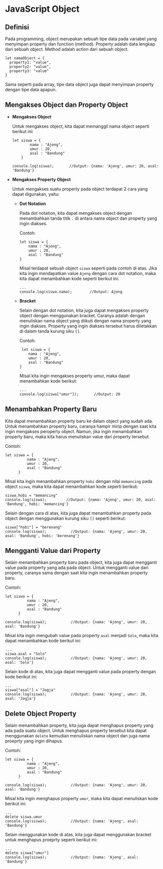 # JavaScript Object

## Definisi

Pada programming, object merupakan sebuah tipe data pada variabel yang menyimpan property dan function (method). Property adalah data lengkap dari sebuah object. Method adalah action dari sebuah object. 

```
let namaObject = {
  property1: "value",
  property2: "value",
  property3: "value"
}
```

Sama seperti pada array, tipe data object juga dapat menyimpan property dengan tipe data apapun.

## Mengakses Object dan Property Object

- **Mengakses Object**

  Untuk mengakses object, kita dapat memanggil nama object seperti berikut ini:
  
  ```
  let siswa = {
          nama : "Ajeng",
          umur : 20,
          asal : "Bandung"
      }
      
  console.log(siswa);       //Output: {nama: 'Ajeng', umur: 20, asal: 'Bandung'}
  ```

- **Mengakses Property Object**

  Untuk mengakses suatu property pada object terdapat 2 cara yang dapat digunakan, yaitu:
  
    - **Dot Notation**

      Pada dot notation, kita dapat mengakses object dengan menambahkan tanda titik `.` di antara nama object dan property yang ingin diakses.
      
      Contoh:
      
      ```
      let siswa = {
          nama : "Ajeng",
          umur : 20,
          asal : "Bandung"
      }
      ```
      
      Misal terdapat sebuah object `siswa` seperti pada contoh di atas. Jika kita ingin mendapatkan value `Ajeng` dengan cara dot notation, maka kita dapat menambahkan kode seperti berikut ini:
      
      ```
      ...
      console.log(siswa.nama);        //Output: Ajeng
      ```
      
    - **Bracket**

      Selain dengan dot notation, kita juga dapat mengakses property object dengan menggunakan bracket. Caranya adalah dengan menuliskan nama object yang diikuti dengan nama property yang ingin diakses. Property yang ingin diakses tersebut harus diletakkan di dalam tanda kurung siku `[]`.
      
      Contoh:
      
      ```
       let siswa = {
          nama : "Ajeng",
          umur : 20,
          asal : "Bandung"
      }
      ```
      
      Misal kita ingin mengakses property umur, maka dapat menambahkan kode berikut:
      
      ```
      ...
      console.log(siswa["umur"]);       //Output: 20
      ```

## Menambahkan Property Baru

Kita dapat menambahkan property baru ke dalam object yang sudah ada. Untuk menambahkan property baru, caranya hampir mirip dengan saat kita ingin mengakses peroperty object. Namun, jika ingin menambahkan property baru, maka kita harus menuliskan value dari property tersebut.

Contoh:

```
let siswa = {
          nama : "Ajeng",
          umur : 20,
          asal : "Bandung"
      }
```

Misal kita ingin menambahkan property `hobi` dengan nilai `memancing` pada object `siswa`, maka kita dapat menambahkan kode seperti berikut:

```
siswa.hobi = "memancing"
console.log(siswa);         //Output: {nama: 'Ajeng', umur: 20, asal: 'Bandung', hobi: 'memancing'}
```

Selain dengan cara di atas, kita juga dapat menambahkan property pada object dengan menggunakan kurung siku `[]` seperti berikut:

```
siswa["hobi"] = "berenang"
console.log(siswa);           //Output: {nama: 'Ajeng', umur: 20, asal: 'Bandung', hobi: 'berenang'}
```

## Mengganti Value dari Property

Selain menambahkan property baru pada object, kita juga dapat mengganti value pada property yang ada pada object. Untuk mengganti value dari property, caranya sama dengan saat kita ingin menambahkan property baru. 

Contoh:

```
let siswa = {
          nama : "Ajeng",
          umur : 20,
          asal : "Bandung"
      }

console.log(siswa);           //Output: {nama: 'Ajeng', umur: 20, asal: 'Bandung'}
```

Misal kita ingin mengubah value pada property `asal` menjadi `Solo`, maka kita dapat menambahkan kode berikut ini:

```
...
siswa.asal = "Solo"
console.log(siswa);           //Output: {nama: 'Ajeng', umur: 20, asal: 'Solo'}
```

Selain kode di atas, kita juga dapat mengganti value pada property dengan kode berikut ini:

```
...
siswa["asal"] = "Jogja"
console.log(siswa);           //Output: {nama: 'Ajeng', umur: 20, asal: 'Jogja'}
```

## Delete Object Property

Selain menambahkan property, kita juga dapat menghapus property yang ada pada suatu object. Untuk menghapus property tersebut kita dapat menggunakan `delete` kemudian menuliskan nama object dan juga nama proeprty yang ingin dihapus.

Contoh:

```
let siswa = {
          nama : "Ajeng",
          umur : 20,
          asal : "Bandung"
      }

console.log(siswa);           //Output: {nama: 'Ajeng', umur: 20, asal: 'Bandung'}
```

Misal kita ingin menghapus property `umur`, maka kita dapat menuliskan kode berikut ini:

```
...
delete siswa.umur
console.log(siswa);           //Output: {nama: 'Ajeng', asal: 'Bandung'}
```

Selain menggunakan kode di atas, kita juga dapat menggunakan bracket untuk menghapus proeprty seperti berikut ini:

```
...
delete siswa["umur"]
console.log(siswa);           //Output: {nama: 'Ajeng', asal: 'Bandung'}
```

